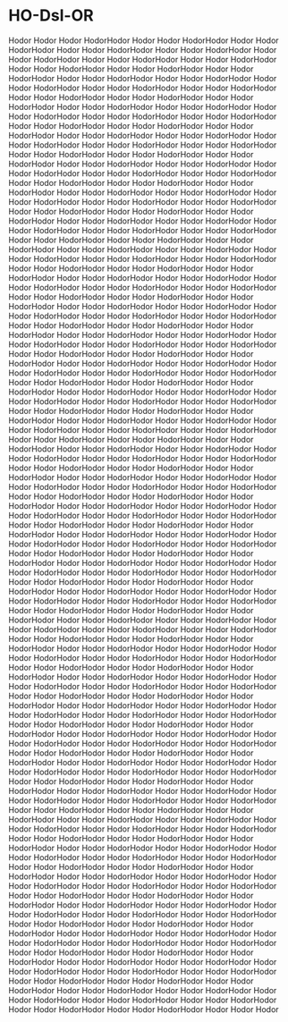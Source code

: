 # HO-Dsl-OR
Hodor Hodor Hodor HodorHodor Hodor Hodor HodorHodor Hodor Hodor HodorHodor Hodor Hodor HodorHodor Hodor Hodor HodorHodor Hodor Hodor HodorHodor Hodor Hodor HodorHodor Hodor Hodor HodorHodor Hodor Hodor HodorHodor Hodor Hodor HodorHodor Hodor Hodor HodorHodor Hodor Hodor HodorHodor Hodor Hodor HodorHodor Hodor Hodor HodorHodor Hodor Hodor HodorHodor Hodor Hodor HodorHodor Hodor Hodor HodorHodor Hodor Hodor HodorHodor Hodor Hodor HodorHodor Hodor Hodor HodorHodor Hodor Hodor HodorHodor Hodor Hodor HodorHodor Hodor Hodor HodorHodor Hodor Hodor HodorHodor Hodor Hodor HodorHodor Hodor Hodor HodorHodor Hodor Hodor HodorHodor Hodor Hodor HodorHodor Hodor Hodor HodorHodor Hodor Hodor HodorHodor Hodor Hodor HodorHodor Hodor Hodor HodorHodor Hodor Hodor HodorHodor Hodor Hodor HodorHodor Hodor Hodor HodorHodor Hodor Hodor HodorHodor Hodor Hodor HodorHodor Hodor Hodor HodorHodor Hodor Hodor HodorHodor Hodor Hodor HodorHodor Hodor Hodor HodorHodor Hodor Hodor HodorHodor Hodor Hodor HodorHodor Hodor Hodor HodorHodor Hodor Hodor HodorHodor Hodor Hodor HodorHodor Hodor Hodor HodorHodor Hodor Hodor HodorHodor Hodor Hodor HodorHodor Hodor Hodor HodorHodor Hodor Hodor HodorHodor Hodor Hodor HodorHodor Hodor Hodor HodorHodor Hodor Hodor HodorHodor Hodor Hodor HodorHodor Hodor Hodor HodorHodor Hodor Hodor HodorHodor Hodor Hodor HodorHodor Hodor Hodor HodorHodor Hodor Hodor HodorHodor Hodor Hodor HodorHodor Hodor Hodor HodorHodor Hodor Hodor HodorHodor Hodor Hodor HodorHodor Hodor Hodor HodorHodor Hodor Hodor HodorHodor Hodor Hodor HodorHodor Hodor Hodor HodorHodor Hodor Hodor HodorHodor Hodor Hodor HodorHodor Hodor Hodor HodorHodor Hodor Hodor HodorHodor Hodor Hodor HodorHodor Hodor Hodor HodorHodor Hodor Hodor HodorHodor Hodor Hodor HodorHodor Hodor Hodor HodorHodor Hodor Hodor HodorHodor Hodor Hodor HodorHodor Hodor Hodor HodorHodor Hodor Hodor HodorHodor Hodor Hodor HodorHodor Hodor Hodor HodorHodor Hodor Hodor HodorHodor Hodor Hodor HodorHodor Hodor Hodor HodorHodor Hodor Hodor HodorHodor Hodor Hodor HodorHodor Hodor Hodor HodorHodor Hodor Hodor HodorHodor Hodor Hodor HodorHodor Hodor Hodor HodorHodor Hodor Hodor HodorHodor Hodor Hodor HodorHodor Hodor Hodor HodorHodor Hodor Hodor HodorHodor Hodor Hodor HodorHodor Hodor Hodor HodorHodor Hodor Hodor HodorHodor Hodor Hodor HodorHodor Hodor Hodor HodorHodor Hodor Hodor HodorHodor Hodor Hodor HodorHodor Hodor Hodor HodorHodor Hodor Hodor HodorHodor Hodor Hodor HodorHodor Hodor Hodor HodorHodor Hodor Hodor HodorHodor Hodor Hodor HodorHodor Hodor Hodor HodorHodor Hodor Hodor HodorHodor Hodor Hodor HodorHodor Hodor Hodor HodorHodor Hodor Hodor HodorHodor Hodor Hodor HodorHodor Hodor Hodor HodorHodor Hodor Hodor HodorHodor Hodor Hodor HodorHodor Hodor Hodor HodorHodor Hodor Hodor HodorHodor Hodor Hodor HodorHodor Hodor Hodor HodorHodor Hodor Hodor HodorHodor Hodor Hodor HodorHodor Hodor Hodor HodorHodor Hodor Hodor HodorHodor Hodor Hodor HodorHodor Hodor Hodor HodorHodor Hodor Hodor HodorHodor Hodor Hodor HodorHodor Hodor Hodor HodorHodor Hodor Hodor HodorHodor Hodor Hodor HodorHodor Hodor Hodor HodorHodor Hodor Hodor HodorHodor Hodor Hodor HodorHodor Hodor Hodor HodorHodor Hodor Hodor HodorHodor Hodor Hodor HodorHodor Hodor Hodor HodorHodor Hodor Hodor HodorHodor Hodor Hodor HodorHodor Hodor Hodor HodorHodor Hodor Hodor HodorHodor Hodor Hodor HodorHodor Hodor Hodor HodorHodor Hodor Hodor HodorHodor Hodor Hodor HodorHodor Hodor Hodor HodorHodor Hodor Hodor HodorHodor Hodor Hodor HodorHodor Hodor Hodor HodorHodor Hodor Hodor HodorHodor Hodor Hodor HodorHodor Hodor Hodor HodorHodor Hodor Hodor HodorHodor Hodor Hodor HodorHodor Hodor Hodor HodorHodor Hodor Hodor HodorHodor Hodor Hodor HodorHodor Hodor Hodor HodorHodor Hodor Hodor HodorHodor Hodor Hodor HodorHodor Hodor Hodor HodorHodor Hodor Hodor HodorHodor Hodor Hodor HodorHodor Hodor Hodor HodorHodor Hodor Hodor HodorHodor Hodor Hodor HodorHodor Hodor Hodor HodorHodor Hodor Hodor HodorHodor Hodor Hodor HodorHodor Hodor Hodor HodorHodor Hodor Hodor HodorHodor Hodor Hodor HodorHodor Hodor Hodor HodorHodor Hodor Hodor HodorHodor Hodor Hodor HodorHodor Hodor Hodor HodorHodor Hodor Hodor HodorHodor Hodor Hodor HodorHodor Hodor Hodor HodorHodor Hodor Hodor HodorHodor Hodor Hodor HodorHodor Hodor Hodor HodorHodor Hodor Hodor HodorHodor Hodor Hodor HodorHodor Hodor Hodor HodorHodor Hodor Hodor HodorHodor Hodor Hodor HodorHodor Hodor Hodor HodorHodor Hodor Hodor HodorHodor Hodor Hodor HodorHodor Hodor Hodor HodorHodor Hodor Hodor HodorHodor Hodor Hodor HodorHodor Hodor Hodor HodorHodor Hodor Hodor HodorHodor Hodor Hodor HodorHodor Hodor Hodor HodorHodor Hodor Hodor HodorHodor Hodor Hodor HodorHodor Hodor Hodor HodorHodor Hodor Hodor HodorHodor Hodor Hodor HodorHodor Hodor Hodor HodorHodor Hodor Hodor HodorHodor Hodor Hodor HodorHodor Hodor Hodor HodorHodor Hodor Hodor HodorHodor Hodor Hodor HodorHodor Hodor Hodor HodorHodor Hodor Hodor HodorHodor Hodor Hodor HodorHodor Hodor Hodor HodorHodor Hodor Hodor HodorHodor Hodor Hodor HodorHodor Hodor Hodor HodorHodor Hodor Hodor HodorHodor Hodor Hodor HodorHodor Hodor Hodor HodorHodor Hodor Hodor HodorHodor Hodor Hodor HodorHodor Hodor Hodor HodorHodor Hodor Hodor HodorHodor Hodor Hodor HodorHodor Hodor Hodor HodorHodor Hodor Hodor HodorHodor Hodor Hodor HodorHodor Hodor Hodor HodorHodor Hodor Hodor HodorHodor Hodor Hodor HodorHodor Hodor Hodor HodorHodor Hodor Hodor HodorHodor Hodor Hodor HodorHodor Hodor Hodor HodorHodor Hodor Hodor HodorHodor Hodor Hodor HodorHodor Hodor Hodor HodorHodor Hodor Hodor HodorHodor Hodor Hodor HodorHodor Hodor Hodor HodorHodor Hodor Hodor HodorHodor Hodor Hodor HodorHodor Hodor Hodor HodorHodor Hodor Hodor HodorHodor Hodor Hodor HodorHodor Hodor Hodor HodorHodor Hodor Hodor HodorHodor Hodor Hodor HodorHodor Hodor Hodor HodorHodor Hodor Hodor HodorHodor Hodor Hodor HodorHodor Hodor Hodor HodorHodor Hodor Hodor HodorHodor Hodor Hodor HodorHodor Hodor Hodor HodorHodor Hodor Hodor HodorHodor Hodor Hodor HodorHodor Hodor Hodor HodorHodor Hodor Hodor HodorHodor Hodor Hodor HodorHodor Hodor Hodor HodorHodor Hodor Hodor HodorHodor Hodor Hodor HodorHodor Hodor Hodor HodorHodor Hodor Hodor HodorHodor Hodor Hodor HodorHodor Hodor Hodor HodorHodor Hodor Hodor HodorHodor Hodor Hodor HodorHodor Hodor Hodor HodorHodor Hodor Hodor HodorHodor Hodor Hodor HodorHodor Hodor Hodor Hodor
